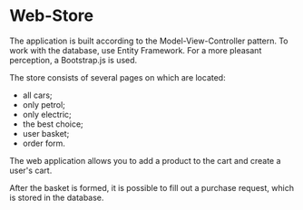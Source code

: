 # Web-Store

The application is built according to the Model-View-Controller pattern. 
To work with the database, use Entity Framework. For a more pleasant perception, a Bootstrap.js is used.

The store consists of several pages on which are located:
* all cars;
* only petrol;
* only electric;
* the best choice;
* user basket;
* order form.

The web application allows you to add a product to the cart and create a user's cart.

After the basket is formed, it is possible to fill out a purchase request, which is stored in the database.

